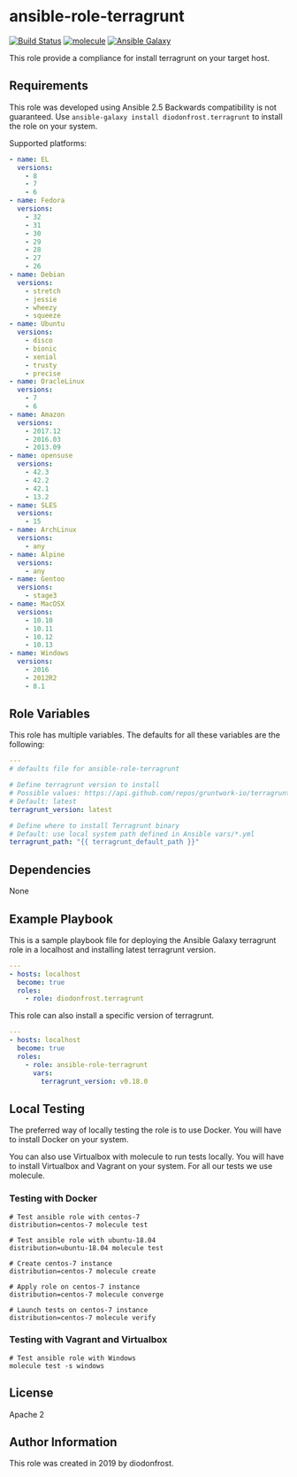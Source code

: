 # ansible-role-terragrunt

[![Build Status](https://travis-ci.com/diodonfrost/ansible-role-terragrunt.svg?branch=master)](https://travis-ci.com/diodonfrost/ansible-role-terragrunt)
[![molecule](https://github.com/diodonfrost/ansible-role-terragrunt/workflows/molecule/badge.svg)](https://github.com/diodonfrost/ansible-role-terragrunt/actions)
[![Ansible Galaxy](https://img.shields.io/badge/galaxy-diodonfrost.terragrunt-660198.svg)](https://galaxy.ansible.com/diodonfrost/terragrunt)

This role provide a compliance for install terragrunt on your target host.

## Requirements

This role was developed using Ansible 2.5 Backwards compatibility is not guaranteed.
Use `ansible-galaxy install diodonfrost.terragrunt` to install the role on your system.

Supported platforms:

```yaml
- name: EL
  versions:
    - 8
    - 7
    - 6
- name: Fedora
  versions:
    - 32
    - 31
    - 30
    - 29
    - 28
    - 27
    - 26
- name: Debian
  versions:
    - stretch
    - jessie
    - wheezy
    - squeeze
- name: Ubuntu
  versions:
    - disco
    - bionic
    - xenial
    - trusty
    - precise
- name: OracleLinux
  versions:
    - 7
    - 6
- name: Amazon
  versions:
    - 2017.12
    - 2016.03
    - 2013.09
- name: opensuse
  versions:
    - 42.3
    - 42.2
    - 42.1
    - 13.2
- name: SLES
  versions:
    - 15
- name: ArchLinux
  versions:
    - any
- name: Alpine
  versions:
    - any
- name: Gentoo
  versions:
    - stage3
- name: MacOSX
  versions:
    - 10.10
    - 10.11
    - 10.12
    - 10.13
- name: Windows
  versions:
    - 2016
    - 2012R2
    - 8.1
```

## Role Variables

This role has multiple variables. The defaults for all these variables are the following:

```yaml
---
# defaults file for ansible-role-terragrunt

# Define terragrunt version to install
# Possible values: https://api.github.com/repos/gruntwork-io/terragrunt/releases
# Default: latest
terragrunt_version: latest

# Define where to install Terragrunt binary
# Default: use local system path defined in Ansible vars/*.yml
terragrunt_path: "{{ terragrunt_default_path }}"
```

## Dependencies

None

## Example Playbook

This is a sample playbook file for deploying the Ansible Galaxy terragrunt role in a localhost and installing latest terragrunt version.

```yaml
---
- hosts: localhost
  become: true
  roles:
    - role: diodonfrost.terragrunt
```

This role can also install a specific version of terragrunt.

```yaml
---
- hosts: localhost
  become: true
  roles:
    - role: ansible-role-terragrunt
      vars:
        terragrunt_version: v0.18.0

```

## Local Testing

The preferred way of locally testing the role is to use Docker. You will have to install Docker on your system.

You can also use Virtualbox with molecule to run tests locally. You will have to install Virtualbox and Vagrant on your system. For all our tests we use molecule.

### Testing with Docker

```shell
# Test ansible role with centos-7
distribution=centos-7 molecule test

# Test ansible role with ubuntu-18.04
distribution=ubuntu-18.04 molecule test

# Create centos-7 instance
distribution=centos-7 molecule create

# Apply role on centos-7 instance
distribution=centos-7 molecule converge

# Launch tests on centos-7 instance
distribution=centos-7 molecule verify
```

### Testing with Vagrant and Virtualbox

```shell
# Test ansible role with Windows
molecule test -s windows
```

## License

Apache 2

## Author Information

This role was created in 2019 by diodonfrost.
